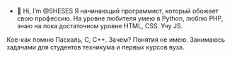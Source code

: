- 👋 Hi, I’m @SHESES
Я начинающий программист, который обожает свою профессию. 
На уровне любителя умею в Python, люблю PHP, знаю на пока достаточном уровне HTML, CSS. 
Учу JS.

Кое-как помню Паскаль, С, С++. Зачем? Понятия не имею. 
Занимаюсь задачами для студентов техникума и первых курсов вуза. 
